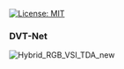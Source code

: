 [![License: MIT](https://img.shields.io/badge/License-MIT-yellow.svg)](https://opensource.org/licenses/MIT)


### DVT-Net
![Hybrid_RGB_VSI_TDA_new](https://user-images.githubusercontent.com/117670714/205598352-355f5a4f-cf25-4c87-b90b-1f58b787d801.png)
